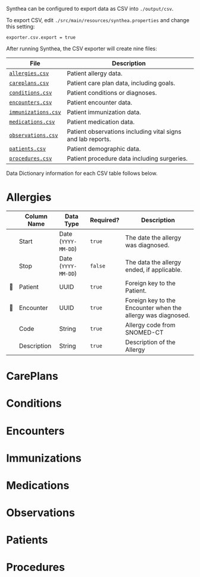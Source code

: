 Synthea can be configured to export data as CSV into `./output/csv`.

To export CSV, edit `./src/main/resources/synthea.properties` and change this setting:

```
exporter.csv.export = true
```

After running Synthea, the CSV exporter will create nine files:

| File | Description |
|------|-------------|
| [`allergies.csv`](#allergies) | Patient allergy data. |
| [`careplans.csv`](#careplans) | Patient care plan data, including goals. |
| [`conditions.csv`](#conditions) | Patient conditions or diagnoses. |
| [`encounters.csv`](#encounters) | Patient encounter data. |
| [`immunizations.csv`](#immunizations) | Patient immunization data. |
| [`medications.csv`](#medications) | Patient medication data. |
| [`observations.csv`](#observations) | Patient observations including vital signs and lab reports. |
| [`patients.csv`](#patients) | Patient demographic data. |
| [`procedures.csv`](#procedures) | Patient procedure data including surgeries. |

Data Dictionary information for each CSV table follows below.

# Allergies

| | Column Name | Data Type | Required? | Description |
|-|-------------|-----------|-----------|-------------|
| | Start | Date (`YYYY-MM-DD`) | `true` | The date the allergy was diagnosed. |
| | Stop | Date (`YYYY-MM-DD`) | `false` | The data the allergy ended, if applicable. |
| :key: | Patient | UUID | `true` | Foreign key to the Patient. |
| :key: | Encounter | UUID | `true` | Foreign key to the Encounter when the allergy was diagnosed. |
| | Code | String | `true` | Allergy code from SNOMED-CT |
| | Description | String | `true` | Description of the Allergy |

# CarePlans

# Conditions

# Encounters

# Immunizations

# Medications

# Observations

# Patients

# Procedures
